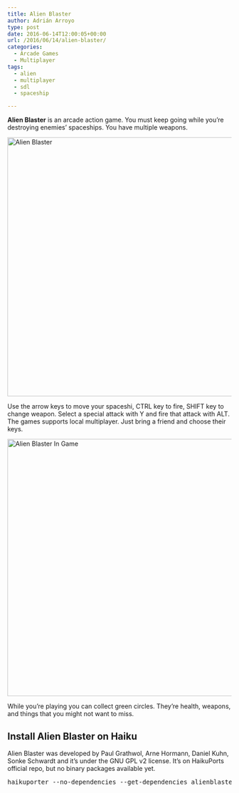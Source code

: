 ```yaml
---
title: Alien Blaster
author: Adrián Arroyo
type: post
date: 2016-06-14T12:00:05+00:00
url: /2016/06/14/alien-blaster/
categories:
  - Arcade Games
  - Multiplayer
tags:
  - alien
  - multiplayer
  - sdl
  - spaceship

---
```

**Alien Blaster** is an arcade action game. You must keep going while you&#8217;re destroying enemies&#8217; spaceships. You have multiple weapons.

<img class="alignnone size-full wp-image-90" src="https://gamingonhaiku.cf/wp-content/uploads/2016/06/Alien-Blaster.png" alt="Alien Blaster" width="711" height="582" srcset="https://gamingonhaiku.cf/wp-content/uploads/2016/06/Alien-Blaster.png 711w, https://gamingonhaiku.cf/wp-content/uploads/2016/06/Alien-Blaster-300x246.png 300w" sizes="(max-width: 709px) 85vw, (max-width: 909px) 67vw, (max-width: 984px) 61vw, (max-width: 1362px) 45vw, 600px" />

Use the arrow keys to move your spaceshi, CTRL key to fire, SHIFT key to change weapon. Select a special attack with Y and fire that attack with ALT. The games supports local multiplayer. Just bring a friend and choose their keys.

<img class="alignnone size-full wp-image-91" src="https://gamingonhaiku.cf/wp-content/uploads/2016/06/Alien-Blaster-In-Game.png" alt="Alien Blaster In Game" width="708" height="578" srcset="https://gamingonhaiku.cf/wp-content/uploads/2016/06/Alien-Blaster-In-Game.png 708w, https://gamingonhaiku.cf/wp-content/uploads/2016/06/Alien-Blaster-In-Game-300x245.png 300w" sizes="(max-width: 709px) 85vw, (max-width: 909px) 67vw, (max-width: 984px) 61vw, (max-width: 1362px) 45vw, 600px" />

While you&#8217;re playing you can collect green circles. They&#8217;re health, weapons, and things that you might not want to miss.

## Install Alien Blaster on Haiku

Alien Blaster was developed by Paul Grathwol, Arne Hormann, Daniel Kuhn, Sonke Schwardt and it&#8217;s under the GNU GPL v2 license. It&#8217;s on HaikuPorts official repo, but no binary packages available yet.

<pre>haikuporter --no-dependencies --get-dependencies alienblaster</pre>